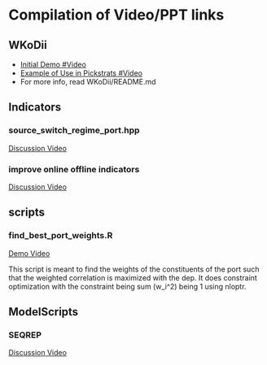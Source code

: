# Compilation of Video/PPT links

## WKoDii
- [Initial Demo #Video](https://youtu.be/2c3M1FHclXM)
- [Example of Use in Pickstrats #Video](https://youtu.be/h2otLdHkjhI)
- For more info, read WKoDii/README.md


## Indicators
### source_switch_regime_port.hpp
[Discussion Video](https://youtu.be/IIsA7drpJMQ)

### improve online offline indicators
[Discussion Video](https://www.youtube.com/watch?v=IIsA7drpJMQ)



## scripts
### find_best_port_weights.R
[Demo Video](https://youtu.be/fJS35UCShYg)

This script is meant to find the weights of the constituents of the port such that the weighted correlation is maximized with the dep.
It does constraint optimization with the constraint being sum (w_i^2) being 1 using nloptr.



## ModelScripts
### SEQREP
[Discussion Video](https://www.youtube.com/watch?v=tgOCx2aUfmk)
